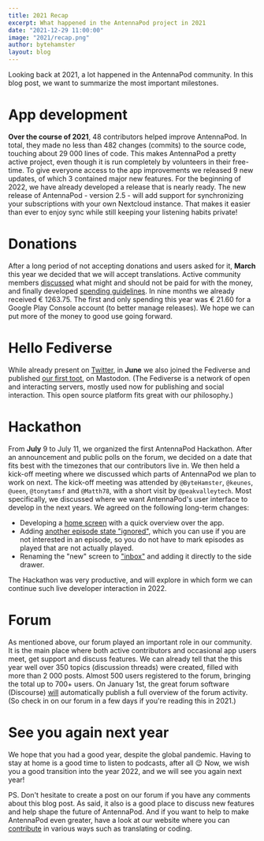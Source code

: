 ```yaml
---
title: 2021 Recap
excerpt: What happened in the AntennaPod project in 2021
date: "2021-12-29 11:00:00"
image: "2021/recap.png"
author: bytehamster
layout: blog
---
```


Looking back at 2021, a lot happened in the AntennaPod community. In this blog post, we want to summarize the most important milestones.

# App development
**Over the course of 2021**, 48 contributors helped improve AntennaPod. In total, they made no less than 482 changes (commits) to the source code, touching about 29 000 lines of code. This makes AntennaPod a pretty active project, even though it is run completely by volunteers in their free-time. To give everyone access to the app improvements we released 9 new updates, of which 3 contained major new features.
For the beginning of 2022, we have already developed a release that is nearly ready. The new release of AntennaPod - version 2.5 - will add support for synchronizing your subscriptions with your own Nextcloud instance. That makes it easier than ever to enjoy sync while still keeping your listening habits private!

# Donations
After a long period of not accepting donations and users asked for it, **March** this year we decided that we will accept translations. Active community members [discussed](https://forum.antennapod.org/t/should-antennapod-begin-accepting-donations/249/29) what might and should not be paid for with the money, and finally developed [spending guidelines](https://forum.antennapod.org/t/donation-expenses-policy/272/2). In nine months we already received € 1263.75. The first and only spending this year was € 21.60 for a Google Play Console account (to better manage releases). We hope we can put more of the money to good use going forward.

# Hello Fediverse
While already present on [Twitter](https://twitter.com/antennapod), in **June** we also joined the Fediverse and published [our first toot](https://fosstodon.org/@AntennaPod/106478885010631588), on Mastodon. (The Fediverse is a network of open and interacting servers, mostly used now for publishing and social interaction. This open source platform fits great with our philosophy.)

# Hackathon
From **July** 9 to July 11, we organized the first AntennaPod Hackathon. After an announcement and public polls on the forum, we decided on a date that fits best with the timezones that our contributors live in. We then held a kick-off meeting where we discussed which parts of AntennaPod we plan to work on next. The kick-off meeting was attended by `@ByteHamster`, `@keunes`, `@ueen`, `@tonytamsf` and `@Matth78`, with a short visit by `@peakvalleytech`. Most specifically, we discussed where we want AntennaPod's user interface to develop in the next years. We agreed on the following long-term changes:
- Developing a [home screen](https://github.com/AntennaPod/AntennaPod/issues/3952) with a quick overview over the app.
- Adding [another episode state "ignored"](https://github.com/AntennaPod/AntennaPod/issues/5237), which you can use if you are not interested in an episode, so you do not have to mark episodes as played that are not actually played.
- Renaming the "new" screen to ["inbox"](https://github.com/AntennaPod/AntennaPod/issues/5267) and adding it directly to the side drawer.

The Hackathon was very productive, and will explore in which form we can continue such live developer interaction in 2022.

# Forum
As mentioned above, our forum played an important role in our community. It is the main place where both active contributors and occasional app users meet, get support and discuss features. We can already tell that the this year well over 350 topics (discussion threads) were created, filled with more than 2 000 posts. Almost 500 users registered to the forum, bringing the total up to 700+ users.
On January 1st, the great forum software (Discourse) [will](https://forum.antennapod.org/t/2022-the-year-in-review) automatically publish a full overview of the forum activity. (So check in on our forum in a few days if you're reading this in 2021.)

# See you again next year
We hope that you had a good year, despite the global pandemic. Having to stay at home is a good time to listen to podcasts, after all 😉 Now, we wish you a good transition into the year 2022, and we will see you again next year!

PS. Don't hesitate to create a post on our forum if you have any comments about this blog post. As said, it also is a good place to discuss new features and help shape the future of AntennaPod. And if you want to help to make AntennaPod even greater, have a look at our website where you can [contribute](/contribute) in various ways such as translating or coding.
